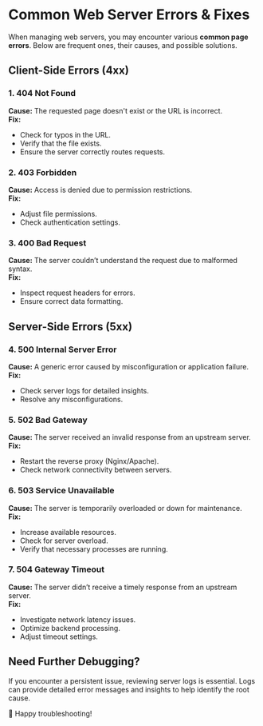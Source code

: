 # Common Web Server Errors & Fixes

When managing web servers, you may encounter various **common page errors**. Below are frequent ones, their causes, and possible solutions.

## Client-Side Errors (4xx)
### 1. 404 Not Found
**Cause:** The requested page doesn't exist or the URL is incorrect.  
**Fix:**
- Check for typos in the URL.
- Verify that the file exists.
- Ensure the server correctly routes requests.

### 2. 403 Forbidden
**Cause:** Access is denied due to permission restrictions.  
**Fix:**
- Adjust file permissions.
- Check authentication settings.

### 3. 400 Bad Request
**Cause:** The server couldn’t understand the request due to malformed syntax.  
**Fix:**
- Inspect request headers for errors.
- Ensure correct data formatting.

## Server-Side Errors (5xx)
### 4. 500 Internal Server Error
**Cause:** A generic error caused by misconfiguration or application failure.  
**Fix:**
- Check server logs for detailed insights.
- Resolve any misconfigurations.

### 5. 502 Bad Gateway
**Cause:** The server received an invalid response from an upstream server.  
**Fix:**
- Restart the reverse proxy (Nginx/Apache).
- Check network connectivity between servers.

### 6. 503 Service Unavailable
**Cause:** The server is temporarily overloaded or down for maintenance.  
**Fix:**
- Increase available resources.
- Check for server overload.
- Verify that necessary processes are running.

### 7. 504 Gateway Timeout
**Cause:** The server didn’t receive a timely response from an upstream server.  
**Fix:**
- Investigate network latency issues.
- Optimize backend processing.
- Adjust timeout settings.

## Need Further Debugging?
If you encounter a persistent issue, reviewing server logs is essential. Logs can provide detailed error messages and insights to help identify the root cause.

🚀 Happy troubleshooting!